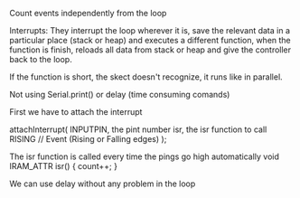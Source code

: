 Count events independently from the loop

Interrupts: They interrupt the loop wherever it is, save the relevant data in a particular place (stack or heap) and executes a different function, when the function is finish, reloads all data from stack or heap and give the controller back to the loop.

If the function is short, the skect doesn't recognize, it runs like in parallel.

Not using Serial.print() or delay (time consuming comands)

First we have to attach the interrupt

attachInterrupt(
    INPUTPIN, the pint number
    isr, the isr function to call
    RISING // Event (Rising or Falling edges)
);

The isr function is called every time the pings go high automatically
void IRAM_ATTR isr() {
    count++;
}

We can use delay without any problem in the loop

